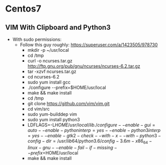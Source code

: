 # Centos7

## VIM With Clipboard and Python3

- With sudo permissions:
    - Follow this guy roughly: https://superuser.com/a/1423505/978730
        - mkdir -p ~/usr/local
        - cd /tmp
        - curl -o ncurses.tar.gz http://ftp.gnu.org/pub/gnu/ncurses/ncurses-6.2.tar.gz
        - tar -xzvf ncurses.tar.gz
        - cd ncurses-6.2
        - sudo yum install gcc
        - ./configure --prefix=$HOME/usr/local
        - make && make install
        - cd /tmp
        - git clone https://github.com/vim/vim.git
        - cd vim/src
        - sudo yum-builddep vim
        - sudo yum install python3
        - LDFLAGS=-L$HOME/usr/local/lib ./configure --enable-gui=auto --enable-pythoninterp=yes --enable-python3interp=yes --enable-gtk2-check --with-x --with-python3-config-dir=/usr/lib64/python3.6/config-3.6m-x86_64-linux-gnu --enable-fail-if-missing --prefix=$HOME/usr/local
        - make && make install







